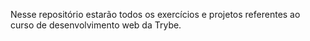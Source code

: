 Nesse repositório estarão todos os exercícios e projetos referentes ao curso de desenvolvimento web da Trybe.

